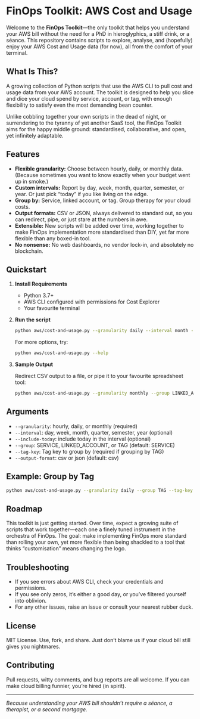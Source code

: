 # FinOps Toolkit: AWS Cost and Usage

Welcome to the **FinOps Toolkit**—the only toolkit that helps you understand your AWS bill without the need for a PhD in hieroglyphics, a stiff drink, or a séance. This repository contains scripts to explore, analyse, and (hopefully) enjoy your AWS Cost and Usage data (for now), all from the comfort of your terminal.

## What Is This?

A growing collection of Python scripts that use the AWS CLI to pull cost and usage data from your AWS account. The toolkit is designed to help you slice and dice your cloud spend by service, account, or tag, with enough flexibility to satisfy even the most demanding bean counter.

Unlike cobbling together your own scripts in the dead of night, or surrendering to the tyranny of yet another SaaS tool, the FinOps Toolkit aims for the happy middle ground: standardised, collaborative, and open, yet infinitely adaptable.

## Features

- **Flexible granularity:** Choose between hourly, daily, or monthly data. (Because sometimes you want to know exactly when your budget went up in smoke.)
- **Custom intervals:** Report by day, week, month, quarter, semester, or year. Or just pick “today” if you like living on the edge.
- **Group by:** Service, linked account, or tag. Group therapy for your cloud costs.
- **Output formats:** CSV or JSON, always delivered to standard out, so you can redirect, pipe, or just stare at the numbers in awe.
- **Extensible:** New scripts will be added over time, working together to make FinOps implementation more standardised than DIY, yet far more flexible than any boxed-in tool.
- **No nonsense:** No web dashboards, no vendor lock-in, and absolutely no blockchain.

## Quickstart

1. **Install Requirements**

   - Python 3.7+
   - AWS CLI configured with permissions for Cost Explorer
   - Your favourite terminal

2. **Run the script**

   ```bash
   python aws/cost-and-usage.py --granularity daily --interval month --group SERVICE --output-format csv
   ```

   For more options, try:

   ```bash
   python aws/cost-and-usage.py --help
   ```

3. **Sample Output**

   Redirect CSV output to a file, or pipe it to your favourite spreadsheet tool:

   ```bash
   python aws/cost-and-usage.py --granularity monthly --group LINKED_ACCOUNT > costs.csv
   ```

## Arguments

- `--granularity`: hourly, daily, or monthly (required)
- `--interval`: day, week, month, quarter, semester, year (optional)
- `--include-today`: include today in the interval (optional)
- `--group`: SERVICE, LINKED_ACCOUNT, or TAG (default: SERVICE)
- `--tag-key`: Tag key to group by (required if grouping by TAG)
- `--output-format`: csv or json (default: csv)

## Example: Group by Tag

```bash
python aws/cost-and-usage.py --granularity daily --group TAG --tag-key Environment --output-format json
```

## Roadmap

This toolkit is just getting started. Over time, expect a growing suite of scripts that work together—each one a finely tuned instrument in the orchestra of FinOps. The goal: make implementing FinOps more standard than rolling your own, yet more flexible than being shackled to a tool that thinks “customisation” means changing the logo.

## Troubleshooting

- If you see errors about AWS CLI, check your credentials and permissions.
- If you see only zeros, it’s either a good day, or you’ve filtered yourself into oblivion.
- For any other issues, raise an issue or consult your nearest rubber duck.

## License

MIT License. Use, fork, and share. Just don’t blame us if your cloud bill still gives you nightmares.

## Contributing

Pull requests, witty comments, and bug reports are all welcome. If you can make cloud billing funnier, you’re hired (in spirit).

---

*Because understanding your AWS bill shouldn’t require a séance, a therapist, or a second mortgage.*
